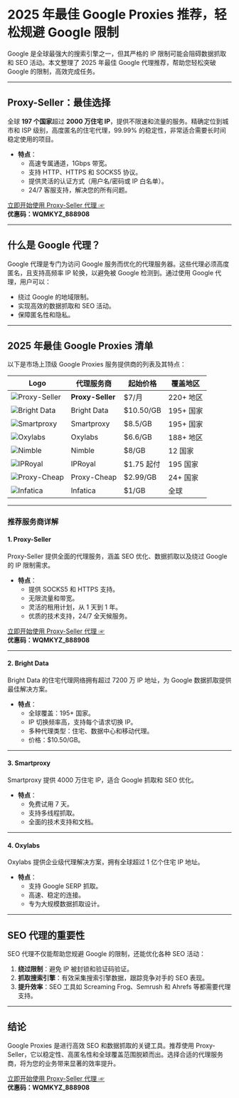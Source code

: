# 2025 年最佳 Google Proxies 推荐，轻松规避 Google 限制

Google 是全球最强大的搜索引擎之一，但其严格的 IP 限制可能会阻碍数据抓取和 SEO 活动。本文整理了 2025 年最佳 Google 代理推荐，帮助您轻松突破 Google 的限制，高效完成任务。

---

## Proxy-Seller：最佳选择

全球 **197 个国家**超过 **2000 万住宅 IP**，提供不限速和流量的服务。精确定位到城市和 ISP 级别，高度匿名的住宅代理，99.99% 的稳定性，非常适合需要长时间稳定使用的项目。

- **特点**：
  - 高速专属通道，1Gbps 带宽。
  - 支持 HTTP、HTTPS 和 SOCKS5 协议。
  - 提供灵活的认证方式（用户名/密码或 IP 白名单）。
  - 24/7 客服支持，解决您的所有问题。

[立即开始使用 Proxy-Seller 代理 ☞](https://bit.ly/proxy-seller-coupon)  
**优惠码：WQMKYZ_888908**

---

## 什么是 Google 代理？

Google 代理是专门为访问 Google 服务而优化的代理服务器。这些代理必须高度匿名，且支持高频率 IP 轮换，以避免被 Google 检测到。通过使用 Google 代理，用户可以：

- 绕过 Google 的地域限制。
- 实现高效的数据抓取和 SEO 活动。
- 保障匿名性和隐私。

---

## 2025 年最佳 Google Proxies 清单

以下是市场上顶级 Google Proxies 服务提供商的列表及其特点：

| Logo | 代理服务商      | 起始价格        | 覆盖地区     |
|------|---------------|----------------|------------|
| ![Proxy-Seller](https://proxygraphy.com/wp-content/uploads/2025/09/Proxy-Seller-Logo-main.webp) | **Proxy-Seller** | $7/月          | 220+ 地区   |
| ![Bright Data](https://proxygraphy.com/wp-content/uploads/2025/09/bright-data-icon-square.webp) | Bright Data     | $10.50/GB      | 195+ 国家  |
| ![Smartproxy](https://proxygraphy.com/wp-content/uploads/2025/09/smartproxy-icon-square.webp) | Smartproxy      | $8.5/GB        | 195+ 国家  |
| ![Oxylabs](https://proxygraphy.com/wp-content/uploads/2025/09/Oxylab-icon-main.webp) | Oxylabs        | $6.6/GB        | 188+ 地区  |
| ![Nimble](https://proxygraphy.com/wp-content/uploads/2025/09/nimbleway-proxies.webp) | Nimble          | $8/GB          | 12 国家    |
| ![IPRoyal](https://proxygraphy.com/wp-content/uploads/2025/09/IPRoyal-icon-logo.webp) | IPRoyal         | $1.75 起付      | 195 国家   |
| ![Proxy-Cheap](https://proxygraphy.com/wp-content/uploads/2025/09/ProxyCheap-logo-main.webp) | Proxy-Cheap     | $2.99/GB       | 24+ 国家   |
| ![Infatica](https://proxygraphy.com/wp-content/uploads/2025/09/Infatica-io-logo.webp) | Infatica        | $1/GB          | 全球       |

---

### 推荐服务商详解

#### **1. Proxy-Seller**
Proxy-Seller 提供全面的代理服务，涵盖 SEO 优化、数据抓取以及绕过 Google 的 IP 限制需求。

- **特点**：
  - 提供 SOCKS5 和 HTTPS 支持。
  - 无限流量和带宽。
  - 灵活的租用计划，从 1 天到 1 年。
  - 优质的技术支持，24/7 全天候服务。

[立即开始使用 Proxy-Seller 代理 ☞](https://bit.ly/proxy-seller-coupon)  
**优惠码：WQMKYZ_888908**

---

#### **2. Bright Data**
Bright Data 的住宅代理网络拥有超过 7200 万 IP 地址，为 Google 数据抓取提供最佳解决方案。

- **特点**：
  - 全球覆盖：195+ 国家。
  - IP 切换频率高，支持每个请求切换 IP。
  - 多种代理类型：住宅、数据中心和移动代理。
  - 价格：$10.50/GB。

---

#### **3. Smartproxy**
Smartproxy 提供 4000 万住宅 IP，适合 Google 抓取和 SEO 优化。

- **特点**：
  - 免费试用 7 天。
  - 支持多线程抓取。
  - 全面的技术支持和文档。

---

#### **4. Oxylabs**
Oxylabs 提供企业级代理解决方案，拥有全球超过 1 亿个住宅 IP 地址。

- **特点**：
  - 支持 Google SERP 抓取。
  - 高速、稳定的连接。
  - 专为大规模数据抓取设计。

---

## SEO 代理的重要性

SEO 代理不仅能帮助您规避 Google 的限制，还能优化各种 SEO 活动：

1. **绕过限制**：避免 IP 被封锁和验证码验证。
2. **抓取搜索引擎**：有效采集搜索引擎数据，跟踪竞争对手的 SEO 表现。
3. **提升效率**：SEO 工具如 Screaming Frog、Semrush 和 Ahrefs 等都需要代理支持。

---

## 结论

Google Proxies 是进行高效 SEO 和数据抓取的关键工具。推荐使用 Proxy-Seller，它以稳定性、高匿名性和全球覆盖范围脱颖而出。选择合适的代理服务商，将为您的业务带来显著的效率提升。

[立即开始使用 Proxy-Seller 代理 ☞](https://bit.ly/proxy-seller-coupon)  
**优惠码：WQMKYZ_888908**
